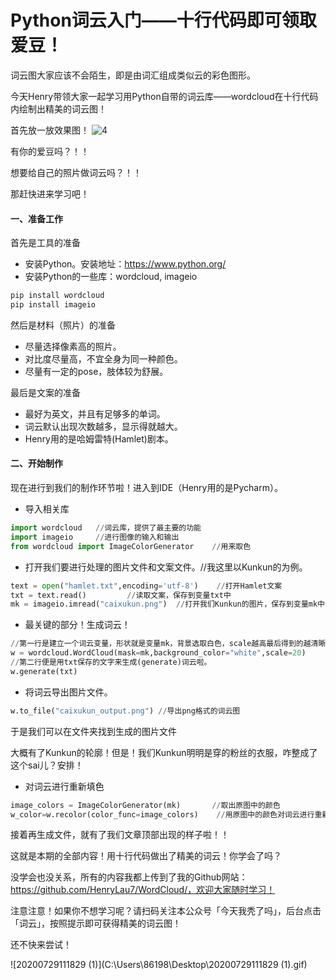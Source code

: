 # Python词云入门——十行代码即可领取爱豆！

词云图大家应该不会陌生，即是由词汇组成类似云的彩色图形。

今天Henry带领大家一起学习用Python自带的词云库——wordcloud在十行代码内绘制出精美的词云图！

首先放一放效果图！
![4](C:\Users\86198\Desktop\4.png)


有你的爱豆吗？！！

想要给自己的照片做词云吗？！！

那赶快进来学习吧！



#### 一、准备工作

首先是工具的准备

- 安装Python。安装地址：https://www.python.org/
- 安装Python的一些库：wordcloud, imageio

```python
pip install wordcloud
pip install imageio
```

然后是材料（照片）的准备

- 尽量选择像素高的照片。
- 对比度尽量高，不宜全身为同一种颜色。
- 尽量有一定的pose，肢体较为舒展。

最后是文案的准备

- 最好为英文，并且有足够多的单词。
- 词云默认出现次数越多，显示得就越大。
- Henry用的是哈姆雷特(Hamlet)剧本。



#### 二、开始制作

现在进行到我们的制作环节啦！进入到IDE（Henry用的是Pycharm）。

- 导入相关库

```python
import wordcloud   //词云库，提供了最主要的功能
import imageio     //进行图像的输入和输出
from wordcloud import ImageColorGenerator    //用来取色
```

- 打开我们要进行处理的图片文件和文案文件。//我这里以Kunkun的为例。

```python
text = open("hamlet.txt",encoding='utf-8')    //打开Hamlet文案
txt = text.read()         //读取文案，保存到变量txt中
mk = imageio.imread("caixukun.png")  //打开我们Kunkun的图片，保存到变量mk中
```

- 最关键的部分！生成词云！

```python
//第一行是建立一个词云变量，形状就是变量mk，背景选取白色，scale越高最后得到的越清晰，20就足够啦
w = wordcloud.WordCloud(mask=mk,background_color="white",scale=20)
//第二行便是用txt保存的文字来生成(generate)词云啦。
w.generate(txt)
```

- 将词云导出图片文件。

```python
w.to_file("caixukun_output.png") //导出png格式的词云图
```

于是我们可以在文件夹找到生成的图片文件



大概有了Kunkun的轮廓！但是！我们Kunkun明明是穿的粉丝的衣服，咋整成了这个sai儿？安排！

- 对词云进行重新填色

```python
image_colors = ImageColorGenerator(mk)       //取出原图中的颜色
w_color=w.recolor(color_func=image_colors)    //用原图中的颜色对词云进行重新填色
```

接着再生成文件，就有了我们文章顶部出现的样子啦！！

这就是本期的全部内容！用十行代码做出了精美的词云！你学会了吗？

没学会也没关系，所有的内容我都上传到了我的Github网站：https://github.com/HenryLau7/WordCloud/，欢迎大家随时学习！


注意注意！如果你不想学习呢？请扫码关注本公众号「今天我秃了吗」，后台点击「词云」，按照提示即可获得精美的词云图！

还不快来尝试！

![20200729111829 (1)](C:\Users\86198\Desktop\20200729111829 (1).gif)
